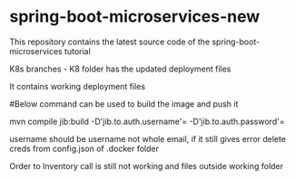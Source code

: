 # spring-boot-microservices-new
This repository contains the latest source code of the spring-boot-microservices tutorial


K8s branches - K8 folder has the updated deployment files

It contains working deployment files

#Below command can be used to build the image and push it


mvn compile jib:build -D'jib.to.auth.username'=<username> -D'jib.to.auth.password'=<password>

username should be username not whole email, if it still gives error delete creds from config.json of .docker folder


Order to Inventory call is still not working and files outside working folder
